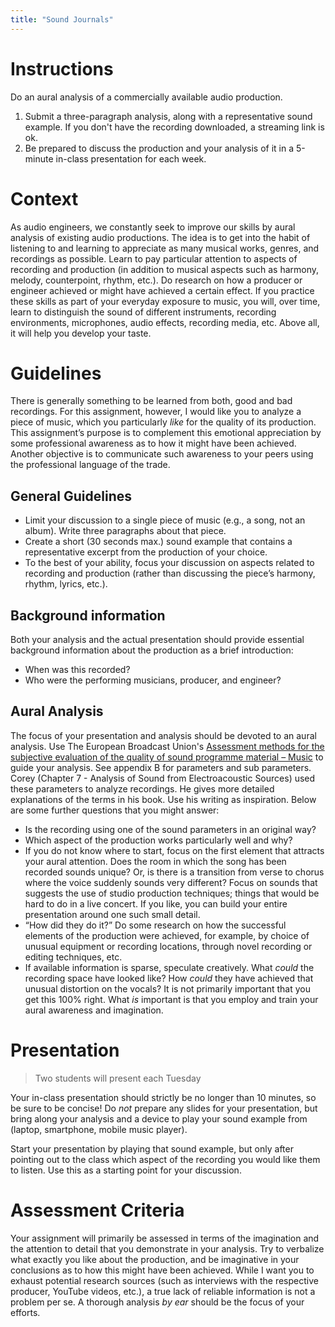 ```yaml
---
title: "Sound Journals"
---
```


# Instructions

Do an aural analysis of a commercially available audio production.

1. Submit a three-paragraph analysis, along with a representative
   sound example. If you don't have the recording downloaded, a streaming link is ok.
2. Be prepared to discuss the production and your analysis of it in a 5-minute
   in-class presentation for each week.

# Context

As audio engineers, we constantly seek to improve our skills by
aural analysis of existing audio productions. The idea is to get into
the habit of listening to and learning to appreciate as many musical
works, genres, and recordings as possible. Learn to pay particular
attention to aspects of recording and production (in addition to
musical aspects such as harmony, melody, counterpoint, rhythm,
etc.). Do research on how a producer or engineer achieved or might
have achieved a certain effect.
If you practice these skills as part of your everyday exposure
to music, you will, over time, learn to distinguish the sound of different instruments, recording environments, microphones, audio
effects, recording media, etc. Above all, it will help you develop
your taste.

# Guidelines

There is generally something to be learned from both, good and
bad recordings. For this assignment, however, I would like you to
analyze a piece of music, which you particularly _like_ for the quality
of its production. This assignment’s purpose is to complement this emotional
appreciation by some professional awareness as to how it might
have been achieved. Another objective is to communicate such
awareness to your peers using the professional language of the
trade.

## General Guidelines

- Limit your discussion to a single piece of music (e.g., a song, not
  an album). Write three paragraphs about that piece.
- Create a short (30 seconds max.) sound example that contains a
  representative excerpt from the production of your choice.
- To the best of your ability, focus your discussion on aspects
  related to recording and production (rather than discussing the
  piece’s harmony, rhythm, lyrics, etc.).

## Background information

Both your analysis and the actual presentation should provide
essential background information about the production as a brief
introduction:

- When was this recorded?
- Who were the performing musicians, producer, and engineer?

## Aural Analysis

The focus of your presentation and analysis should be devoted to
an aural analysis. Use The European Broadcast Union's [Assessment methods for the subjective evaluation of the quality of sound programme material – Music](https://tech.ebu.ch/docs/tech/tech3286.pdf) to guide your analysis. See appendix B for parameters and sub parameters. Corey (Chapter 7 - Analysis of Sound from Electroacoustic Sources) used these parameters to analyze recordings. He gives more detailed explanations of the terms in his book. Use his writing as inspiration. Below are some further questions that you might answer:

- Is the recording using one of the sound parameters in an original way?
- Which aspect of the production works particularly well and why?
- If you do not know where to start, focus on the first element that
  attracts your aural attention. Does the room in which the song
  has been recorded sounds unique? Or, is there is a transition
  from verse to chorus where the voice suddenly sounds very
  different? Focus
  on sounds that suggests the use of studio production techniques; things that would be hard to do in a live concert. If you like,
  you can build your entire presentation around one such small
  detail.
- “How did they do it?” Do some research on how the successful
  elements of the production were achieved, for example, by choice
  of unusual equipment or recording locations, through novel
  recording or editing techniques, etc.
- If available information is sparse, speculate creatively. What
  _could_ the recording space have looked like? How _could_ they have
  achieved that unusual distortion on the vocals? It is not primarily
  important that you get this 100% right. What _is_ important is that
  you employ and train your aural awareness and imagination.

# Presentation

> Two students will present each Tuesday

Your in-class presentation should strictly be no longer than 10 minutes, so be sure to be concise! Do _not_ prepare any slides for your presentation, but bring along your analysis and a device to play your
sound example from (laptop, smartphone, mobile music player).

Start your presentation by playing that sound example, but only
after pointing out to the class which aspect of the recording you
would like them to listen. Use this as a starting point for your
discussion.

# Assessment Criteria

Your assignment will primarily be assessed in terms of the imagination and the attention to detail that you demonstrate in your
analysis. Try to verbalize what exactly you like about the production, and be imaginative in your conclusions as to how this might
have been achieved. While I want you to exhaust potential research
sources (such as interviews with the respective producer, YouTube
videos, etc.), a true lack of reliable information is not a problem per
se. A thorough analysis _by ear_ should be the focus of your efforts.
